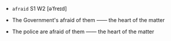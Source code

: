 - `afraid` S1 W2 [əˈfreɪd]



-  The Government's afraid of them —— the heart of the matter

-  The police are afraid of them —— the heart of the matter